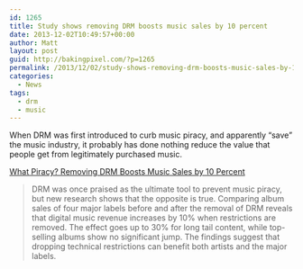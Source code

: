 ```yaml
---
id: 1265
title: Study shows removing DRM boosts music sales by 10 percent
date: 2013-12-02T10:49:57+00:00
author: Matt
layout: post
guid: http://bakingpixel.com/?p=1265
permalink: /2013/12/02/study-shows-removing-drm-boosts-music-sales-by-10-percent/
categories:
  - News
tags:
  - drm
  - music
---
```

When DRM was first introduced to curb music piracy, and apparently &#8220;save&#8221; the music industry, it probably has done nothing reduce the value that people get from legitimately purchased music.

[What Piracy? Removing DRM Boosts Music Sales by 10 Percent](http://torrentfreak.com/what-piracy-removing-drm-boosts-music-sales-by-10-percent-131130/)

> DRM was once praised as the ultimate tool to prevent music piracy, but new research shows that the opposite is true. Comparing album sales of four major labels before and after the removal of DRM reveals that digital music revenue increases by 10% when restrictions are removed. The effect goes up to 30% for long tail content, while top-selling albums show no significant jump. The findings suggest that dropping technical restrictions can benefit both artists and the major labels.